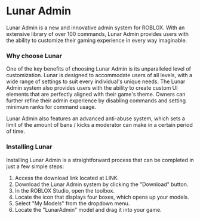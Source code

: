 # Lunar Admin
Lunar Admin is a new and innovative admin system for ROBLOX. With an extensive library of over 100 commands, Lunar Admin provides users with the ability to customize their gaming experience in every way imaginable.

### Why choose Lunar
One of the key benefits of choosing Lunar Admin is its unparalleled level of customization. Lunar is designed to accommodate users of all levels, with a wide range of settings to suit every individual's unique needs. The Lunar Admin system also provides users with the ability to create custom UI elements that are perfectly aligned with their game's theme. Owners can further refine their admin experience by disabling commands and setting minimum ranks for command usage.

Lunar Admin also features an advanced anti-abuse system, which sets a limit of the amount of bans / kicks a moderator can make in a certain period of time.

### Installing Lunar
Installing Lunar Admin is a straightforward process that can be completed in just a few simple steps:

1. Access the download link located at LINK.
2. Download the Lunar Admin system by clicking the "Download" button.
3. In the ROBLOX Studio, open the toolbox.
4. Locate the icon that displays four boxes, which opens up your models.
5. Select "My Models" from the dropdown menu.
6. Locate the "LunarAdmin" model and drag it into your game.
